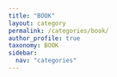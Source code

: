 ```yaml
---
title: "BOOK"
layout: category
permalink: /categories/book/
author_profile: true
taxonomy: BOOK
sidebar:
  nav: "categories"
---
```


